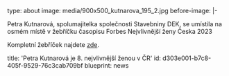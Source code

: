 type: about
image: media/900x500_kutnarova_195_2.jpg
before-image: |-
  <p>Petra Kutnarová, spolumajitelka společnosti Stavebniny DEK, se umístila
  na osmém místě v žebříčku časopisu Forbes Nejvlivnější ženy Česka 2023
  </p>
  <p>Kompletní žebříček najdete <a href="https://forbes.cz/lists/zeny23/">zde</a>.
  </p>
title: 'Petra Kutnarová je 8. nejvlivnější ženou v ČR'
id: d303e001-b7c8-405f-9529-76c3cab709bf
blueprint: news
